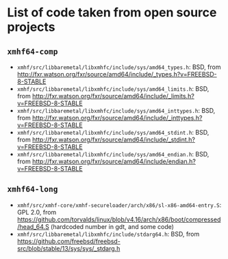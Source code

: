 # List of code taken from open source projects

## `xmhf64-comp`
* `xmhf/src/libbaremetal/libxmhfc/include/sys/amd64_types.h`: BSD, from
  <http://fxr.watson.org/fxr/source/amd64/include/_types.h?v=FREEBSD-8-STABLE>
* `xmhf/src/libbaremetal/libxmhfc/include/sys/amd64_limits.h`: BSD, from
  <http://fxr.watson.org/fxr/source/amd64/include/_limits.h?v=FREEBSD-8-STABLE>
* `xmhf/src/libbaremetal/libxmhfc/include/sys/amd64_inttypes.h`: BSD, from
  <http://fxr.watson.org/fxr/source/amd64/include/_inttypes.h?v=FREEBSD-8-STABLE>
* `xmhf/src/libbaremetal/libxmhfc/include/sys/amd64_stdint.h`: BSD, from
  <http://fxr.watson.org/fxr/source/amd64/include/_stdint.h?v=FREEBSD-8-STABLE>
* `xmhf/src/libbaremetal/libxmhfc/include/sys/amd64_endian.h`: BSD, from
  <http://fxr.watson.org/fxr/source/amd64/include/endian.h?v=FREEBSD-8-STABLE>

## `xmhf64-long`
* `xmhf/src/xmhf-core/xmhf-secureloader/arch/x86/sl-x86-amd64-entry.S`: GPL 2.0, from
  <https://github.com/torvalds/linux/blob/v4.16/arch/x86/boot/compressed/head_64.S>
  (hardcoded number in gdt, and some code)
* `xmhf/src/libbaremetal/libxmhfc/include/stdarg64.h`: BSD, from
  <https://github.com/freebsd/freebsd-src/blob/stable/13/sys/sys/_stdarg.h>

